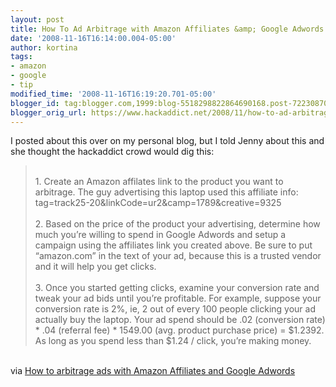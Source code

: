 ```yaml
---
layout: post
title: How To Ad Arbitrage with Amazon Affiliates &amp; Google Adwords or Facebook Ads
date: '2008-11-16T16:14:00.004-05:00'
author: kortina
tags:
- amazon
- google
- tip
modified_time: '2008-11-16T16:19:20.701-05:00'
blogger_id: tag:blogger.com,1999:blog-5518298822864690168.post-7223087098238947544
blogger_orig_url: https://www.hackaddict.net/2008/11/how-to-ad-arbitrage-with-amazon.html
---
```


I posted about this over on my personal blog, but I told Jenny about this and she thought the hackaddict crowd would dig this:<br/><blockquote><br/>1. Create an Amazon affilates link to the product you want to arbitrage. The guy advertising this laptop used this affiliate info: tag=track25-20&amp;linkCode=ur2&amp;camp=1789&amp;creative=9325<br/> <br/>2. Based on the price of the product your advertising, determine how much you’re willing to spend in Google Adwords and setup a campaign using the affiliates link you created above. Be sure to put “amazon.com” in the text of your ad, because this is a trusted vendor and it will help you get clicks.<br/> <br/>3. Once you started getting clicks, examine your conversion rate and tweak your ad bids until you’re profitable.  For example, suppose your conversion rate is 2%, ie, 2 out of every 100 people clicking your ad actually buy the laptop. Your ad spend should be .02 (conversion rate) * .04 (referral fee) * 1549.00 (avg. product purchase price) = $1.2392. As long as you spend less than $1.24 / click, you’re making money.<br/></blockquote><br/>via <a href="http://blog.kortina.net/post/60003332/how-to-arbitrage-ads-with-amazon-affiliates-and-google-a" title="How to arbitrage ads with Amazon Affiliates and Google Adwords">How to arbitrage ads with Amazon Affiliates and Google Adwords</a>
